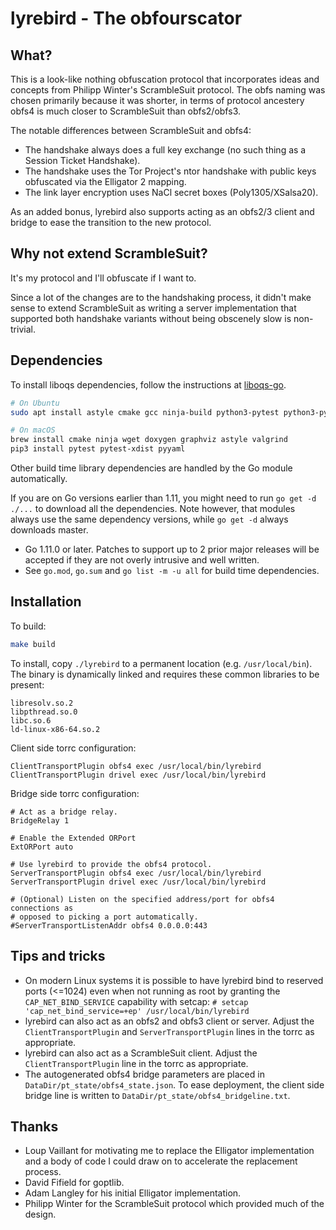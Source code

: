 # lyrebird - The obfourscator

## What?

This is a look-like nothing obfuscation protocol that incorporates ideas and
concepts from Philipp Winter's ScrambleSuit protocol.  The obfs naming was
chosen primarily because it was shorter, in terms of protocol ancestery obfs4
is much closer to ScrambleSuit than obfs2/obfs3.

The notable differences between ScrambleSuit and obfs4:

* The handshake always does a full key exchange (no such thing as a Session
  Ticket Handshake).
* The handshake uses the Tor Project's ntor handshake with public keys
  obfuscated via the Elligator 2 mapping.
* The link layer encryption uses NaCl secret boxes (Poly1305/XSalsa20).

As an added bonus, lyrebird also supports acting as an obfs2/3 client and
bridge to ease the transition to the new protocol.

## Why not extend ScrambleSuit?

It's my protocol and I'll obfuscate if I want to.

Since a lot of the changes are to the handshaking process, it didn't make sense
to extend ScrambleSuit as writing a server implementation that supported both
handshake variants without being obscenely slow is non-trivial.

## Dependencies

To install liboqs dependencies, follow the instructions at [liboqs-go](https://github.com/open-quantum-safe/liboqs-go#installation).

```bash
# On Ubuntu
sudo apt install astyle cmake gcc ninja-build python3-pytest python3-pytest-xdist unzip xsltproc doxygen graphviz python3-yaml valgrind pkg-config

# On macOS
brew install cmake ninja wget doxygen graphviz astyle valgrind
pip3 install pytest pytest-xdist pyyaml
```

Other build time library dependencies are handled by the Go module automatically.

If you are on Go versions earlier than 1.11, you might need to run `go get -d
./...` to download all the dependencies. Note however, that modules always use
the same dependency versions, while `go get -d` always downloads master.

* Go 1.11.0 or later. Patches to support up to 2 prior major releases will
  be accepted if they are not overly intrusive and well written.
* See `go.mod`, `go.sum` and `go list -m -u all` for build time dependencies.

## Installation

To build:

```bash
make build
```

To install, copy `./lyrebird` to a permanent location (e.g. `/usr/local/bin`).
The binary is dynamically linked and requires these common libraries to be present:
```plain
libresolv.so.2
libpthread.so.0
libc.so.6
ld-linux-x86-64.so.2
```

Client side torrc configuration:

```plain
ClientTransportPlugin obfs4 exec /usr/local/bin/lyrebird
ClientTransportPlugin drivel exec /usr/local/bin/lyrebird
```

Bridge side torrc configuration:

```plain
# Act as a bridge relay.
BridgeRelay 1

# Enable the Extended ORPort
ExtORPort auto

# Use lyrebird to provide the obfs4 protocol.
ServerTransportPlugin obfs4 exec /usr/local/bin/lyrebird
ServerTransportPlugin drivel exec /usr/local/bin/lyrebird

# (Optional) Listen on the specified address/port for obfs4 connections as
# opposed to picking a port automatically.
#ServerTransportListenAddr obfs4 0.0.0.0:443
```

## Tips and tricks

* On modern Linux systems it is possible to have lyrebird bind to reserved
  ports (<=1024) even when not running as root by granting the
  `CAP_NET_BIND_SERVICE` capability with setcap:
  `# setcap 'cap_net_bind_service=+ep' /usr/local/bin/lyrebird`
* lyrebird can also act as an obfs2 and obfs3 client or server.  Adjust the
  `ClientTransportPlugin` and `ServerTransportPlugin` lines in the torrc as
  appropriate.
* lyrebird can also act as a ScrambleSuit client.  Adjust the
  `ClientTransportPlugin` line in the torrc as appropriate.
* The autogenerated obfs4 bridge parameters are placed in
  `DataDir/pt_state/obfs4_state.json`.  To ease deployment, the client side
  bridge line is written to `DataDir/pt_state/obfs4_bridgeline.txt`.

## Thanks

* Loup Vaillant for motivating me to replace the Elligator implementation
  and a body of code I could draw on to accelerate the replacement process.
* David Fifield for goptlib.
* Adam Langley for his initial Elligator implementation.
* Philipp Winter for the ScrambleSuit protocol which provided much of the
  design.
